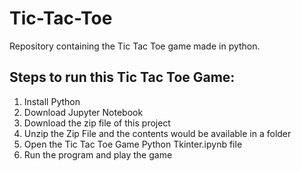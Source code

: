 # Tic-Tac-Toe
Repository containing the Tic Tac Toe game made in python.


## Steps to run this Tic Tac Toe Game:
1. Install Python
2. Download Jupyter Notebook
3. Download the zip file of this project
4. Unzip the Zip File and the contents would be available in a folder
5. Open the Tic Tac Toe Game Python Tkinter.ipynb file
6. Run the program and play the game

